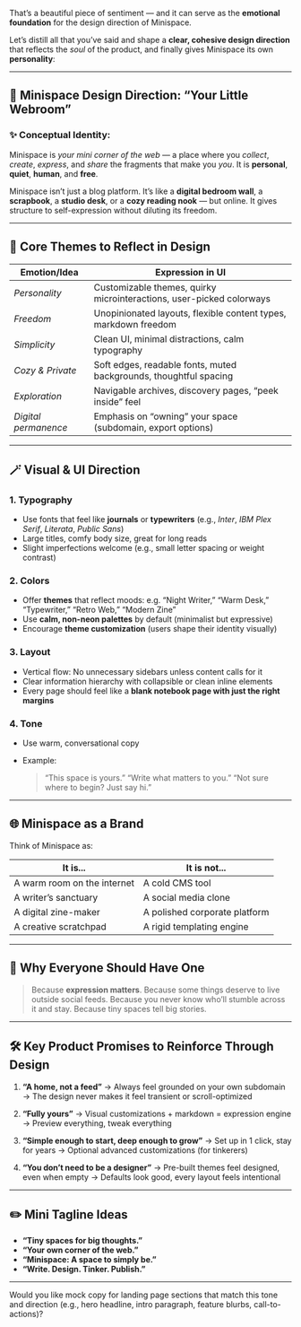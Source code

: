 That’s a beautiful piece of sentiment — and it can serve as the **emotional foundation** for the design direction of Minispace.

Let’s distill all that you’ve said and shape a **clear, cohesive design direction** that reflects the *soul* of the product, and finally gives Minispace its own **personality**:

---

## 🎨 **Minispace Design Direction: “Your Little Webroom”**

### ✨ Conceptual Identity:

Minispace is *your mini corner of the web* — a place where you *collect*, *create*, *express*, and *share* the fragments that make you *you*. It is **personal**, **quiet**, **human**, and **free**.

Minispace isn’t just a blog platform.
It’s like a **digital bedroom wall**, a **scrapbook**, a **studio desk**, or a **cozy reading nook** — but online. It gives structure to self-expression without diluting its freedom.

---

## 🧠 **Core Themes to Reflect in Design**

| Emotion/Idea         | Expression in UI                                                     |
| -------------------- | -------------------------------------------------------------------- |
| *Personality*        | Customizable themes, quirky microinteractions, user-picked colorways |
| *Freedom*            | Unopinionated layouts, flexible content types, markdown freedom      |
| *Simplicity*         | Clean UI, minimal distractions, calm typography                      |
| *Cozy & Private*     | Soft edges, readable fonts, muted backgrounds, thoughtful spacing    |
| *Exploration*        | Navigable archives, discovery pages, “peek inside” feel              |
| *Digital permanence* | Emphasis on “owning” your space (subdomain, export options)          |

---

## 🪄 Visual & UI Direction

### 1. **Typography**

* Use fonts that feel like **journals** or **typewriters** (e.g., *Inter*, *IBM Plex Serif*, *Literata*, *Public Sans*)
* Large titles, comfy body size, great for long reads
* Slight imperfections welcome (e.g., small letter spacing or weight contrast)

### 2. **Colors**

* Offer **themes** that reflect moods: e.g. “Night Writer,” “Warm Desk,” “Typewriter,” “Retro Web,” “Modern Zine”
* Use **calm, non-neon palettes** by default (minimalist but expressive)
* Encourage **theme customization** (users shape their identity visually)

### 3. **Layout**

* Vertical flow: No unnecessary sidebars unless content calls for it
* Clear information hierarchy with collapsible or clean inline elements
* Every page should feel like a **blank notebook page with just the right margins**

### 4. **Tone**

* Use warm, conversational copy
* Example:

  > “This space is yours.”
  > “Write what matters to you.”
  > “Not sure where to begin? Just say hi.”

---

## 🌐 Minispace as a Brand

Think of Minispace as:

| It is...                    | It is not...                  |
| --------------------------- | ----------------------------- |
| A warm room on the internet | A cold CMS tool               |
| A writer’s sanctuary        | A social media clone          |
| A digital zine-maker        | A polished corporate platform |
| A creative scratchpad       | A rigid templating engine     |

---

## 🌱 Why Everyone Should Have One

> Because **expression matters**.
> Because some things deserve to live outside social feeds.
> Because you never know who’ll stumble across it and stay.
> Because tiny spaces tell big stories.

---

## 🛠️ Key Product Promises to Reinforce Through Design

1. **“A home, not a feed”**
   → Always feel grounded on your own subdomain
   → The design never makes it feel transient or scroll-optimized

2. **“Fully yours”**
   → Visual customizations + markdown = expression engine
   → Preview everything, tweak everything

3. **“Simple enough to start, deep enough to grow”**
   → Set up in 1 click, stay for years
   → Optional advanced customizations (for tinkerers)

4. **“You don’t need to be a designer”**
   → Pre-built themes feel designed, even when empty
   → Defaults look good, every layout feels intentional

---

## ✏️ Mini Tagline Ideas

* **“Tiny spaces for big thoughts.”**
* **“Your own corner of the web.”**
* **“Minispace: A space to simply be.”**
* **“Write. Design. Tinker. Publish.”**

---

Would you like mock copy for landing page sections that match this tone and direction (e.g., hero headline, intro paragraph, feature blurbs, call-to-actions)?
